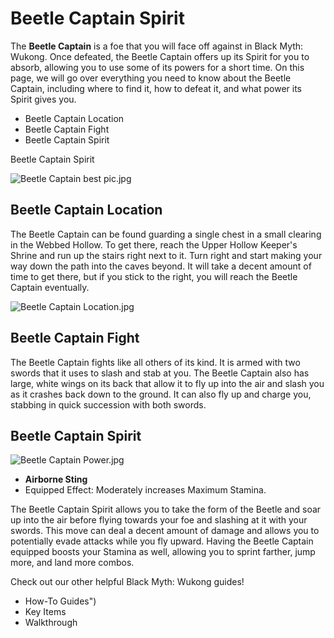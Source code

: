 # Beetle Captain Spirit

The **Beetle Captain** is a foe that you will face off against in Black Myth: Wukong. Once defeated, the Beetle Captain offers up its Spirit for you to absorb, allowing you to use some of its powers for a short time. On this page, we will go over everything you need to know about the Beetle Captain, including where to find it, how to defeat it, and what power its Spirit gives you. 

  * Beetle Captain Location
  * Beetle Captain Fight
  * Beetle Captain Spirit

Beetle Captain Spirit

![Beetle Captain best pic.jpg](https://oyster.ignimgs.com/mediawiki/apis.ign.com/black-myth-wukong/1/1a/Beetle_Captain_best_pic.jpg)

## Beetle Captain Location

The Beetle Captain can be found guarding a single chest in a small clearing in the Webbed Hollow. To get there, reach the Upper Hollow Keeper's Shrine and run up the stairs right next to it. Turn right and start making your way down the path into the caves beyond. It will take a decent amount of time to get there, but if you stick to the right, you will reach the Beetle Captain eventually. 

![Beetle Captain Location.jpg](https://oyster.ignimgs.com/mediawiki/apis.ign.com/black-myth-wukong/1/18/Beetle_Captain_Location.jpg)

## Beetle Captain Fight

The Beetle Captain fights like all others of its kind. It is armed with two swords that it uses to slash and stab at you. The Beetle Captain also has large, white wings on its back that allow it to fly up into the air and slash you as it crashes back down to the ground. It can also fly up and charge you, stabbing in quick succession with both swords. 

## Beetle Captain Spirit

![Beetle Captain Power.jpg](https://oyster.ignimgs.com/mediawiki/apis.ign.com/black-myth-wukong/e/e6/Beetle_Captain_Power.jpg)

  * **Airborne Sting**
  * Equipped Effect: Moderately increases Maximum Stamina.

The Beetle Captain Spirit allows you to take the form of the Beetle and soar up into the air before flying towards your foe and slashing at it with your swords. This move can deal a decent amount of damage and allows you to potentially evade attacks while you fly upward. Having the Beetle Captain equipped boosts your Stamina as well, allowing you to sprint farther, jump more, and land more combos. 

Check out our other helpful Black Myth: Wukong guides! 

  * How-To Guides")
  * Key Items
  * Walkthrough